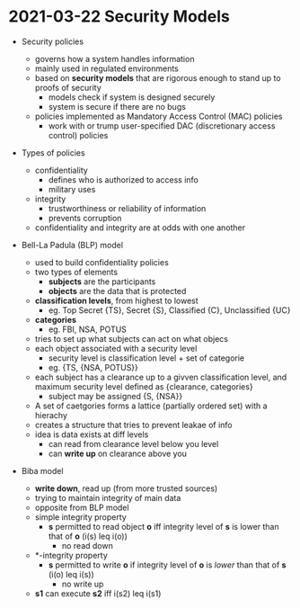 # 2021-03-22 Security Models

* Security policies
  * governs how a system handles information
  * mainly used in regulated environments
  * based on **security models** that are rigorous enough to stand up to proofs of security
    * models check if system is designed securely
    * system is secure if there are no bugs
  * policies implemented as Mandatory Access Control (MAC) policies
    * work with or trump user-specified DAC (discretionary access control) policies
* Types of policies
  * confidentiality
    * defines who is authorized to access info
    * military uses
  * integrity
    * trustworthiness or reliability of information
    * prevents corruption
  * confidentiality and integrity are at odds with one another

* Bell-La Padula (BLP) model
  * used to build confidentiality policies
  * two types of elements
    * **subjects** are the participants
    * **objects** are the data that is protected
  * **classification levels**, from highest to lowest
    * eg. Top Secret {TS}, Secret {S}, Classified {C}, Unclassified {UC}
  * **categories**
    * eg. FBI, NSA, POTUS
  * tries to set up what subjects can act on what objecs
  * each object associated with a security level
    * security level is classification level + set of categorie
    * eg. {TS, {NSA, POTUS}}
  * each subject has a clearance up to a givven classification level, and maximum security level defined as {clearance, categories}
    * subject may be assigned {S, {NSA}}
  * A set of caetgories forms a lattice (partially ordered set) with a hierachy
  * creates a structure that tries to prevent leakae of info
  * idea is data exists at diff levels
    * can read from clearance level below you level
    * can **write up** on clearance above you
* Biba model
  * **write down**, read up (from more trusted sources)
  * trying to maintain integrity of main data
  * opposite from BLP model
  * simple integrity property
    * **s** permitted to read object **o** iff integrity level of **s** is lower than that of **o** (i(s) leq i(o))
      * no read down
  * \*-integrity property
    * **s** permitted to write **o** if integrity level of **o** is *lower* than that of **s** (i(o) leq i(s))
      * no write up
  * **s1** can execute **s2** iff i(s2) leq i(s1)